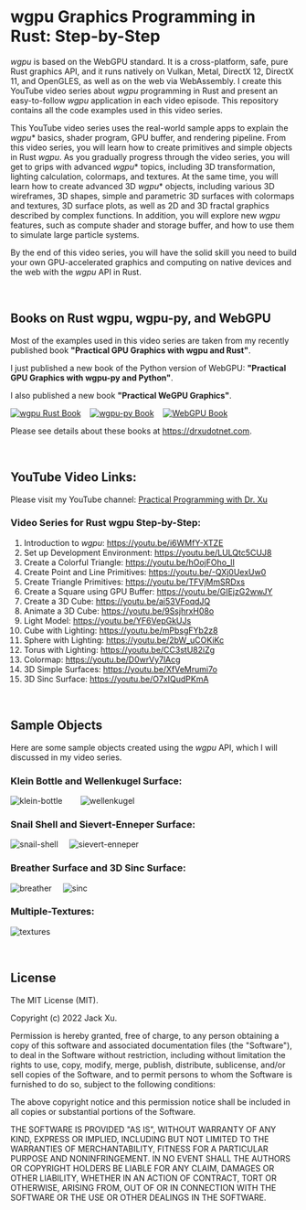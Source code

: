 # wgpu Graphics Programming in Rust: Step-by-Step 

*wgpu* is based on the WebGPU standard. It is a cross-platform, safe, pure Rust graphics API, and it runs natively on Vulkan, Metal, DirectX 12, DirectX 11, and OpenGLES, as well as on the web via WebAssembly. I create this YouTube video series about *wgpu* programming in Rust and present an easy-to-follow *wgpu* application in each video episode. 
This repository contains all the code examples used in this video series.

This YouTube video series uses the real-world sample apps to explain the *wgpu** basics, shader program, GPU buffer, and rendering pipeline. From this video series, you will learn how to create primitives and simple objects in Rust *wgpu*. As you gradually progress through the video series, you will get to grips with advanced *wgpu** topics, including 3D transformation, lighting calculation, colormaps, and textures. At the same time, you will learn how to create advanced 3D *wgpu** objects, including various 3D wireframes, 3D shapes, simple and parametric 3D surfaces with 
colormaps and textures, 3D surface plots, as well as 2D and 3D fractal graphics described by complex functions. In addition, you will explore new *wgpu* features, such as compute shader and storage buffer, and how to use them to simulate large particle systems.

By the end of this video series, you will have the solid skill you need to build your own GPU-accelerated graphics and computing on native devices and the web with the *wgpu* API in Rust. 

<br />

## Books on Rust wgpu, wgpu-py, and WebGPU
Most of the examples used in this video series are taken from my recently published book **"Practical GPU Graphics with wgpu and Rust"**. 

I just published a new book of the Python version of WebGPU: **"Practical GPU Graphics with wgpu-py and Python"**.

I also published a new book **"Practical WeGPU Graphics"**.

[![wgpu Rust Book](assets/wgpu01.png)](https://drxudotnet.com)&nbsp;&nbsp;&nbsp; [![wgpu-py Book](assets/wgpupy01.png)](https://drxudotnet.com)&nbsp;&nbsp;&nbsp; [![WebGPU Book](assets/webgpu01.png)](https://drxudotnet.com)

Please see details about these books at https://drxudotnet.com. 

<br />

## YouTube Video Links:

Please visit my YouTube channel: [Practical Programming with Dr. Xu](https://www.youtube.com/c/PracticalProgrammingWithDrXu)



### Video Series for Rust wgpu Step-by-Step:

1. Introduction to *wgpu*: https://youtu.be/i6WMfY-XTZE
2. Set up Development Environment: https://youtu.be/LULQtc5CUJ8 
3. Create a Colorful Triangle: https://youtu.be/hOojFOho_lI
4. Create Point and Line Primitives: https://youtu.be/-QXj0UexUw0
5. Create Triangle Primitives: https://youtu.be/TFVjMmSRDxs
6. Create a Square using GPU Buffer: https://youtu.be/GIEjzG2wwJY
7. Create a 3D Cube: https://youtu.be/ai53VFoqdJQ
8. Animate a 3D Cube: https://youtu.be/9SsjhrxH08o
9. Light Model: https://youtu.be/YF6VepGkUJs
10. Cube with Lighting: https://youtu.be/mPbsgFYb2z8
11. Sphere with Lighting: https://youtu.be/2bW_uCOKiKc
12. Torus with Lighting: https://youtu.be/CC3stU82iZg
13. Colormap: https://youtu.be/D0wrVy7lAcg
14. 3D Simple Surfaces: https://youtu.be/XfVeMrumi7o
15. 3D Sinc Surface: https://youtu.be/O7xIQudPKmA

<br />

## Sample Objects 
Here are some sample objects created using the *wgpu* API, which I will discussed in my video series.

### Klein Bottle and Wellenkugel Surface:
![klein-bottle](assets/klein-bottle.png) &nbsp;&nbsp;&nbsp;&nbsp;&nbsp;&nbsp; ![wellenkugel](assets/wellenkugel.png) 

### Snail Shell and Sievert-Enneper Surface:
![snail-shell](assets/snail-shell.png) &nbsp;&nbsp;&nbsp; ![sievert-enneper](assets/sievert-enneper.png)

### Breather Surface and 3D Sinc Surface:
![breather](assets/breather.png) &nbsp;&nbsp;&nbsp; ![sinc](assets/sinc.png) 

### Multiple-Textures:
![textures](assets/textures.png) 

<br />

## License

The MIT License (MIT).

Copyright (c) 2022 Jack Xu.

Permission is hereby granted, free of charge, to any person obtaining a copy of this software and associated documentation files (the "Software"), to deal in the Software without restriction, including without limitation the rights to use, copy, modify, merge, publish, distribute, sublicense, and/or sell copies of the Software, and to permit persons to whom the Software is furnished to do so, subject to the following conditions:

The above copyright notice and this permission notice shall be included in all copies or substantial portions of the Software.

THE SOFTWARE IS PROVIDED "AS IS", WITHOUT WARRANTY OF ANY KIND, EXPRESS OR IMPLIED, INCLUDING BUT NOT LIMITED TO THE WARRANTIES OF MERCHANTABILITY, FITNESS FOR A PARTICULAR PURPOSE AND NONINFRINGEMENT. IN NO EVENT SHALL THE AUTHORS OR COPYRIGHT HOLDERS BE LIABLE FOR ANY CLAIM, DAMAGES OR OTHER LIABILITY, WHETHER IN AN ACTION OF CONTRACT, TORT OR OTHERWISE, ARISING FROM, OUT OF OR IN CONNECTION WITH THE SOFTWARE OR THE USE OR OTHER DEALINGS IN THE SOFTWARE.
 
